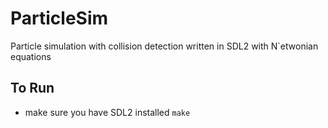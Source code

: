 # ParticleSim
Particle simulation with collision detection written in SDL2 with N`etwonian equations
## To Run
- make sure you have SDL2 installed
`make`
